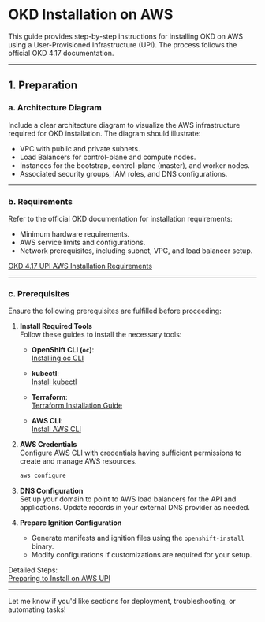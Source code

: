 
# OKD Installation on AWS 

This guide provides step-by-step instructions for installing OKD on AWS using a User-Provisioned Infrastructure (UPI). The process follows the official OKD 4.17 documentation.

---

## **1. Preparation**

### **a. Architecture Diagram**
Include a clear architecture diagram to visualize the AWS infrastructure required for OKD installation. The diagram should illustrate:

- VPC with public and private subnets.
- Load Balancers for control-plane and compute nodes.
- Instances for the bootstrap, control-plane (master), and worker nodes.
- Associated security groups, IAM roles, and DNS configurations.

---

### **b. Requirements**
Refer to the official OKD documentation for installation requirements:
- Minimum hardware requirements.
- AWS service limits and configurations.
- Network prerequisites, including subnet, VPC, and load balancer setup.

[OKD 4.17 UPI AWS Installation Requirements](https://docs.okd.io/4.17/installing/installing_aws/upi/upi-aws-installation-reqs.html)

---

### **c. Prerequisites**
Ensure the following prerequisites are fulfilled before proceeding:

1. **Install Required Tools**  
   Follow these guides to install the necessary tools:

   - **OpenShift CLI (`oc`)**:  
     [Installing oc CLI](https://docs.okd.io/4.17/cli_reference/openshift_cli/getting-started-cli.html)  

   - **kubectl**:  
     [Install kubectl](https://kubernetes.io/docs/tasks/tools/install-kubectl/)  

   - **Terraform**:  
     [Terraform Installation Guide](https://developer.hashicorp.com/terraform/tutorials/aws-get-started/install-cli)  

   - **AWS CLI**:  
     [Install AWS CLI](https://docs.aws.amazon.com/cli/latest/userguide/getting-started-install.html)

2. **AWS Credentials**  
   Configure AWS CLI with credentials having sufficient permissions to create and manage AWS resources.  
   ```bash
   aws configure
   ```

3. **DNS Configuration**  
   Set up your domain to point to AWS load balancers for the API and applications. Update records in your external DNS provider as needed.

4. **Prepare Ignition Configuration**  
   - Generate manifests and ignition files using the `openshift-install` binary.
   - Modify configurations if customizations are required for your setup.

Detailed Steps:  
[Preparing to Install on AWS UPI](https://docs.okd.io/4.17/installing/installing_aws/upi/upi-aws-preparing-to-install.html)

---

Let me know if you'd like sections for deployment, troubleshooting, or automating tasks!

